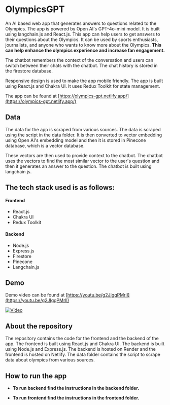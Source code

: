 # OlympicsGPT
An AI based web app that generates answers to questions related to the Olympics. The app is powered by Open AI's GPT-4o-mini model. It is built using langchain.js and React.js. This app can help users to get answers to their questions about the Olympics. It can be used by sports enthusiasts, journalists, and anyone who wants to know more about the Olympics. **This can help enhance the olympics experience and increase fan engagement.**

The chatbot remembers the context of the conversation and users can switch between their chats with the chatbot. The chat history is stored in the firestore database. 

Responsive design is used to make the app mobile friendly. The app is built using React.js and Chakra UI. It uses Redux Toolkit for state management.


The app can be found at [https://olympics-gpt.netlify.app/](https://olympics-gpt.netlify.app/)

## Data
The data for the app is scraped from various sources. The data is scraped using the script in the data folder. It is then converted to vector embedding using Open AI's embedding model and then it is stored in Pinecone database, which is a vector database.

These vectors are then used to provide context to the chatbot. The chatbot uses the vectors to find the most similar vector to the user's question and then it generates an answer to the question. The chatbot is built using langchain.js. 

## The tech stack used is as follows:
#### Frontend
- React.js
- Chakra UI
- Redux Toolkit

#### Backend
- Node.js
- Express.js
- Firestore
- Pinecone
- Langchain.js

## Demo
Demo video can be found at [https://youtu.be/g2JIgqPMrlI](https://youtu.be/g2JIgqPMrlI)

[![Video](https://img.youtube.com/vi/g2JIgqPMrlI/hqdefault.jpg)](https://www.youtube.com/watch?v=g2JIgqPMrlI)

## About the repository
The repository contains the code for the frontend and the backend of the app. The frontend is built using React.js and Chakra UI. The backend is built using Node.js and Express.js. The backend is hosted on Render and the frontend is hosted on Netlify. The data folder contains the script to scrape data about olympics from various sources.

## How to run the app

- **To run backend find the instructions in the backend folder.**

- **To run frontend find the instructions in the frontend folder.**
